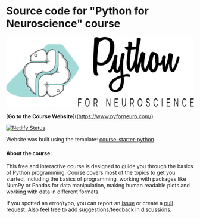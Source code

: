 # Source code for "Python for Neuroscience" course

<center><img src="static/logo.svg"></img></center>

[**Go to the Course Website**]((https://www.pyforneuro.com/)

[![Netlify Status](https://api.netlify.com/api/v1/badges/1090c1da-0875-4da2-b300-d61460a2f3b9/deploy-status)](https://app.netlify.com/sites/pyforneuro/deploys)

Website was built using the template: [course-starter-python](https://github.com/ines/course-starter-python).

#### About the course:

This free and interactive course is designed to guide you through the basics of Python programming. Course covers most of the topics to get you started, including the basics of programming, working with packages like NumPy or Pandas for data manipulation, making human readable plots and working with data in different formats.

If you spotted an error/typo, you can report an [issue](https://github.com/ruslan-kl/py-for-neuro/issues) or create a [pull request](https://github.com/ruslan-kl/py-for-neuro/pulls). Also feel free to add suggestions/feedback in [discussions](https://github.com/ruslan-kl/py-for-neuro/discussions).
